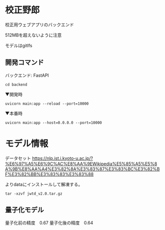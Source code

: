 # 校正野郎
校正用ウェブアプリのバックエンド

512MBを超えないように注意

モデルはgitlfs

## 開発コマンド

バックエンド: FastAPI

`cd backend`

▼開発時

`uvicorn main:app --reload --port=10000`

▼本番時

`uvicorn main:app --host=0.0.0.0 --port=10000`


# モデル情報

データセット
https://nlp.ist.i.kyoto-u.ac.jp/?%E6%97%A5%E6%9C%AC%E8%AA%9EWikipedia%E5%85%A5%E5%8A%9B%E8%AA%A4%E3%82%8A%E3%83%87%E3%83%BC%E3%82%BF%E3%82%BB%E3%83%83%E3%83%88

よりdataにインストールして解凍する。

`tar -xzvf jwtd_v2.0.tar.gz`


## 量子化モデル
量子化前の精度　0.67
量子化後の精度　0.64
